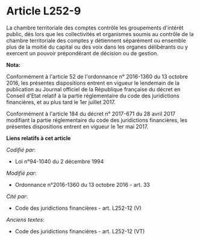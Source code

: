 # Article L252-9

La chambre territoriale des comptes contrôle les groupements  d'intérêt public, dès lors que les collectivités et organismes
soumis au contrôle de la chambre territoriale des comptes y détiennent séparément ou ensemble plus de la moitié du capital ou
des voix dans les organes délibérants ou y exercent un pouvoir prépondérant de décision ou de gestion.

**Nota:**

Conformément à l'article 52 de l'ordonnance n° 2016-1360 du 13 octobre 2016, les présentes dispositions entrent en vigueur le
lendemain de la publication au Journal officiel de la République française du décret en Conseil d'Etat relatif à la partie
réglementaire du code des juridictions financières, et au plus tard le 1er juillet 2017.

Conformément à l'article 184 du décret n° 2017-671 du 28 avril 2017 modifiant la partie réglementaire du code des
juridictions financières, les présentes dispositions entrent en vigueur le 1er mai 2017.

**Liens relatifs à cet article**

_Codifié par_:

  - Loi n°94-1040 du 2 décembre 1994

_Modifié par_:

  - Ordonnance n°2016-1360 du 13 octobre 2016 - art. 33

_Cité par_:

  - Code des juridictions financières - art. L252-12 (V)

_Anciens textes_:

  - Code des juridictions financières - art. L252-12 (VT)
